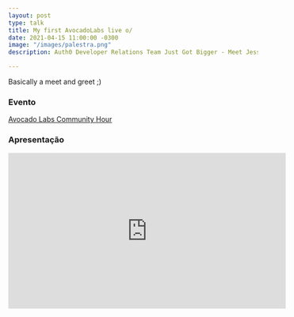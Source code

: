 ```yaml
---
layout: post
type: talk
title: My first AvocadoLabs live o/
date: 2021-04-15 11:00:00 -0300
image: "/images/palestra.png"
description: Auth0 Developer Relations Team Just Got Bigger - Meet Jessica Temporal

---
```

Basically a meet and greet ;)

### Evento

[Avocado Labs Community Hour](https://avocadolabs.dev/recordings/auth0-developer-relations-team-just-got-bigger-meet-jessica-temporal/)

### Apresentação

<center>
<iframe width="560" height="315" src="https://www.youtube.com/embed/zvXtTVURun0" title="YouTube video player" frameborder="0" allow="accelerometer; autoplay; clipboard-write; encrypted-media; gyroscope; picture-in-picture" allowfullscreen></iframe>
</center>